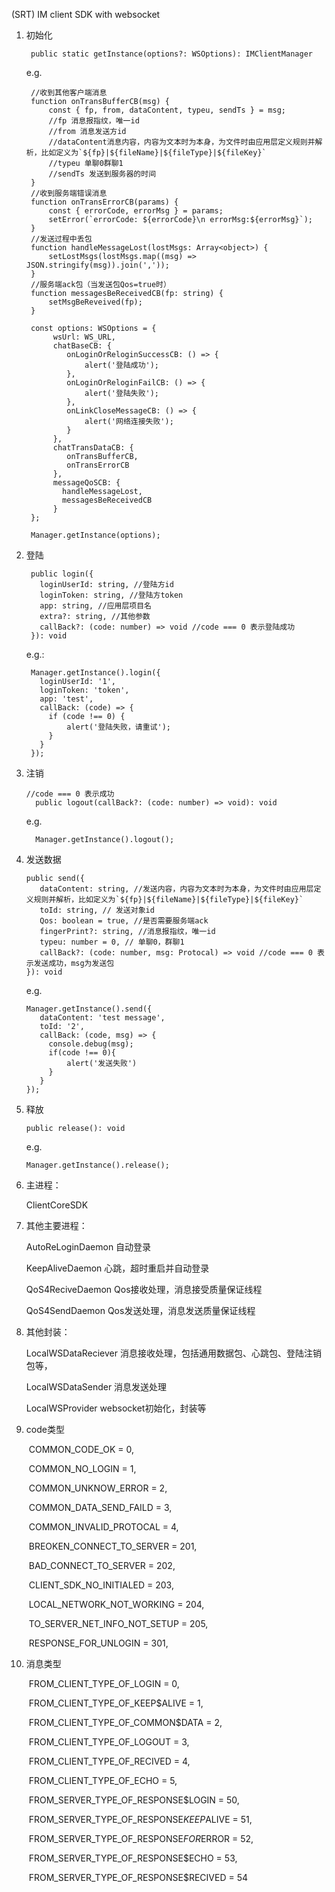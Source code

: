 (SRT) IM client SDK with websocket


1. 初始化

   ```tsx
    public static getInstance(options?: WSOptions): IMClientManager
   ```

   e.g.

   ```tsx
    //收到其他客户端消息
    function onTransBufferCB(msg) {
		const { fp, from, dataContent, typeu, sendTs } = msg;
		//fp 消息报指纹，唯一id
		//from 消息发送方id
		//dataContent消息内容，内容为文本时为本身，为文件时由应用层定义规则并解析，比如定义为`${fp}|${fileName}|${fileType}|${fileKey}`
		//typeu 单聊0群聊1
		//sendTs 发送到服务器的时间
	}
    //收到服务端错误消息
    function onTransErrorCB(params) {
		const { errorCode, errorMsg } = params;
		setError(`errorCode: ${errorCode}\n errorMsg:${errorMsg}`);
	}
    //发送过程中丢包
	function handleMessageLost(lostMsgs: Array<object>) {
		setLostMsgs(lostMsgs.map((msg) => JSON.stringify(msg)).join(','));
	}
    //服务端ack包（当发送包Qos=true时）
    function messagesBeReceivedCB(fp: string) {
		setMsgBeReveived(fp);
	}
	
	const options: WSOptions = {
         wsUrl: WS_URL,
         chatBaseCB: {
            onLoginOrReloginSuccessCB: () => {
    			alert('登陆成功');
    		},
    		onLoginOrReloginFailCB: () => {
    			alert('登陆失败');
    		},
    		onLinkCloseMessageCB: () => {
    			alert('网络连接失败');
    		}
         },
         chatTransDataCB: {
            onTransBufferCB,
            onTransErrorCB
         },
         messageQoSCB: {
           handleMessageLost,
           messagesBeReceivedCB
         }
    };
   
    Manager.getInstance(options);
   ```

   

2. 登陆

   ```tsx
    public login({
      loginUserId: string, //登陆方id
      loginToken: string, //登陆方token
      app: string, //应用层项目名
      extra?: string, //其他参数
      callBack?: (code: number) => void //code === 0 表示登陆成功
    }): void
   ```

   e.g.: 

   ```tsx
    Manager.getInstance().login({
      loginUserId: '1',
      loginToken: 'token',
      app: 'test',
      callBack: (code) => {
   		if (code !== 0) {
		    alert('登陆失败，请重试');
		}
      }
    });
   ```

   

3. 注销

   ```tsx
   //code === 0 表示成功
     public logout(callBack?: (code: number) => void): void 
   ```

   e.g.

   ```tsx
     Manager.getInstance().logout();
   ```

   

4. 发送数据

   ```tsx
   public send({
      dataContent: string, //发送内容，内容为文本时为本身，为文件时由应用层定义规则并解析，比如定义为`${fp}|${fileName}|${fileType}|${fileKey}`
      toId: string, // 发送对象id
      Qos: boolean = true, //是否需要服务端ack
      fingerPrint?: string, //消息报指纹，唯一id
      typeu: number = 0, // 单聊0，群聊1
      callBack?: (code: number, msg: Protocal) => void //code === 0 表示发送成功，msg为发送包
   }): void
   ```

   e.g.

   ```tsx
   Manager.getInstance().send({
      dataContent: 'test message',
      toId: '2',
      callBack: (code, msg) => {
        console.debug(msg);
        if(code !== 0){
            alert('发送失败')
        }
      }
   });
   ```

5. 释放
   ```tsx
   public release(): void
   ```

   e.g.
   ```tsx
   Manager.getInstance().release();
   ```



6. 主进程：

   ClientCoreSDK



7. 其他主要进程：

   AutoReLoginDaemon 自动登录

   KeepAliveDaemon 心跳，超时重启并自动登录

   QoS4ReciveDaemon Qos接收处理，消息接受质量保证线程

   QoS4SendDaemon Qos发送处理，消息发送质量保证线程



8. 其他封装：

   LocalWSDataReciever 消息接收处理，包括通用数据包、心跳包、登陆注销包等，

   LocalWSDataSender 消息发送处理

   LocalWSProvider websocket初始化，封装等



9. code类型

   ​    COMMON_CODE_OK = 0,

   ​    COMMON_NO_LOGIN = 1,

   ​    COMMON_UNKNOW_ERROR = 2,

   ​    COMMON_DATA_SEND_FAILD = 3,

   ​    COMMON_INVALID_PROTOCAL = 4,

   

   ​    BREOKEN_CONNECT_TO_SERVER = 201,

   ​    BAD_CONNECT_TO_SERVER = 202,

   ​    CLIENT_SDK_NO_INITIALED = 203,

   ​    LOCAL_NETWORK_NOT_WORKING = 204,

   ​    TO_SERVER_NET_INFO_NOT_SETUP = 205,

   

   ​    RESPONSE_FOR_UNLOGIN = 301,



10. 消息类型

    ​    FROM_CLIENT_TYPE_OF_LOGIN = 0,

    ​    FROM_CLIENT_TYPE_OF_KEEP$ALIVE = 1,

    ​    FROM_CLIENT_TYPE_OF_COMMON$DATA = 2,

    ​    FROM_CLIENT_TYPE_OF_LOGOUT = 3,

    ​    FROM_CLIENT_TYPE_OF_RECIVED = 4,

    ​    FROM_CLIENT_TYPE_OF_ECHO = 5,

    

    ​    FROM_SERVER_TYPE_OF_RESPONSE$LOGIN = 50,

    ​    FROM_SERVER_TYPE_OF_RESPONSE$KEEP$ALIVE = 51,

    ​    FROM_SERVER_TYPE_OF_RESPONSE$FOR$ERROR = 52,

    ​    FROM_SERVER_TYPE_OF_RESPONSE$ECHO = 53,

    ​    FROM_SERVER_TYPE_OF_RESPONSE$RECIVED = 54
